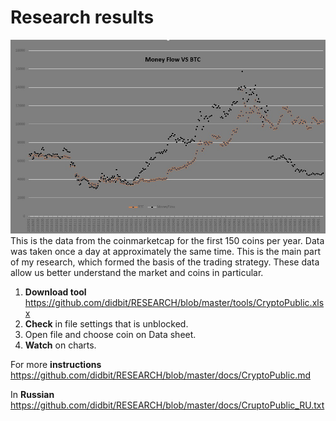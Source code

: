 # Research results

![btc vs moneyflow](docs/MF.jpg)
This is the data from the coinmarketcap for the first 150 coins per year. Data was taken once a day at approximately the same time. This is the main part of my research, which formed the basis of the trading strategy. These data allow us better understand the market and coins in particular.
1. **Download tool** https://github.com/didbit/RESEARCH/blob/master/tools/CryptoPublic.xlsx
2. **Check** in file settings that is unblocked.
3. Open file and choose coin on Data sheet. 
4. **Watch** on charts.

For more **instructions** https://github.com/didbit/RESEARCH/blob/master/docs/CryptoPublic.md

In **Russian** https://github.com/didbit/RESEARCH/blob/master/docs/CruptoPublic_RU.txt
